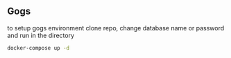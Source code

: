 ## Gogs

to setup gogs environment clone repo, change database name or password and run in the directory

````bash
docker-compose up -d
````
